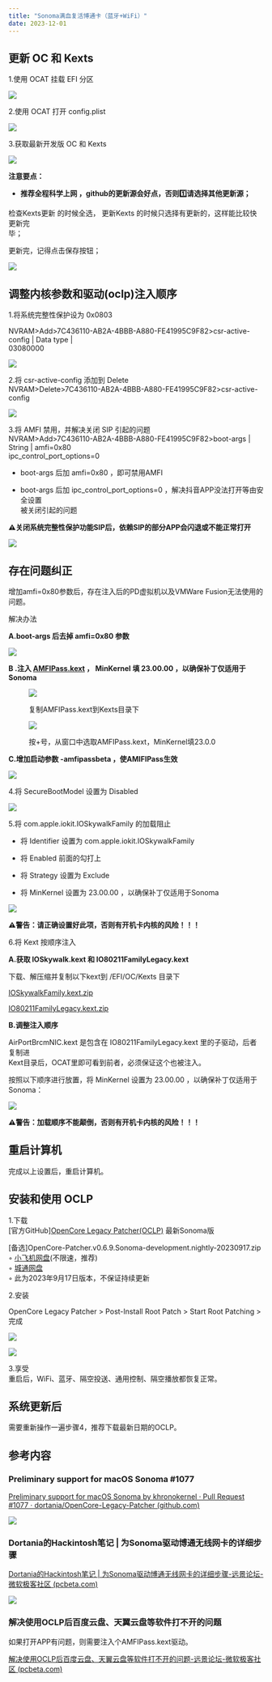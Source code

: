 ```yaml
---
title: "Sonoma满⾎复活博通卡（蓝⽛+WiFi）"
date: 2023-12-01
---
```


## 更新 OC 和 Kexts

1.使⽤ OCAT 挂载 EFI 分区

![](images/img-1.png)

2.使⽤ OCAT 打开 config.plist

![](images/img-2.png)

3.获取最新开发版 OC 和 Kexts

![](images/img-5.png)

**注意要点：**

- **推荐全程科学上⽹ ，github的更新源会好点，否则1️⃣请选择其他更新源；**

检查Kexts更新 的时候全选， 更新Kexts 的时候只选择有更新的，这样能⽐较快更新完  
毕；

更新完，记得点击保存按钮；

![](images/img-7-1024x681.png)

## 调整内核参数和驱动(oclp)注⼊顺序

1.将系统完整性保护设为 0x0803

NVRAM>Add>7C436110-AB2A-4BBB-A880-FE41995C9F82>csr-active-config | Data type |  
03080000

![](images/img-11-1024x433.png)

2.将 csr-active-config 添加到 Delete  
NVRAM>Delete>7C436110-AB2A-4BBB-A880-FE41995C9F82>csr-active-config

![](images/img-12-1024x703.png)

3.将 AMFI 禁⽤，并解决关闭 SIP 引起的问题  
NVRAM>Add>7C436110-AB2A-4BBB-A880-FE41995C9F82>boot-args | String | amfi=0x80  
ipc\_control\_port\_options=0

- boot-args 后加 amfi=0x80 ，即可禁⽤AMFI

- boot-args 后加 ipc\_control\_port\_options=0 ，解决抖⾳APP没法打开等由安全设置  
    被关闭引起的问题

**⚠️关闭系统完整性保护功能SIP后，依赖SIP的部分APP会闪退或不能正常打开**

![](images/img-16-1024x433.png)

## 存在问题纠正

增加amfi=0x80参数后，存在注⼊后的PD虚拟机以及VMWare Fusion⽆法使⽤的问题。

解决办法

**A.boot-args 后去掉 amfi=0x80 参数**

![](images/img-17-1024x442.png)

**B .注⼊ [AMFIPass.kext](https://github.com/dortania/OpenCore-Legacy-Patcher/blob/main/payloads/Kexts/Acidanthera/AMFIPass-v1.4.0-RELEASE.zip) ， MinKernel 填 23.00.00 ，以确保补丁仅适⽤于Sonoma**

<figure>

![](images/img-21-1-1024x479.png)

<figcaption>

复制AMFIPass.kext到Kexts⽬录下

</figcaption>

</figure>

<figure>

![](images/img-22-1024x597.png)

<figcaption>

按+号，从窗⼝中选取AMFIPass.kext，MinKernel填23.0.0

</figcaption>

</figure>

**C.增加启动参数 -amfipassbeta ，使AMIFIPass⽣效**

![](images/img-23-1024x432.png)

4.将 SecureBootModel 设置为 Disabled

![](images/img-27-1024x703.png)

5.将 com.apple.iokit.IOSkywalkFamily 的加载阻⽌

- 将 Identifier 设置为 com.apple.iokit.IOSkywalkFamily

- 将 Enabled 前⾯的勾打上

- 将 Strategy 设置为 Exclude

- 将 MinKernel 设置为 23.00.00 ，以确保补丁仅适⽤于Sonoma

![](images/img-28-1024x759.png)

**⚠️警告：请正确设置好此项，否则有开机卡内核的⻛险！！！**

6.将 Kext 按顺序注⼊

**A.获取 IOSkywalk.kext 和 IO80211FamilyLegacy.kext**

下载、解压缩并复制以下kext到 /EFI/OC/Kexts ⽬录下

[IOSkywalkFamily.kext.zip](https://github.com/dortania/OpenCore-Legacy-Patcher/blob/e21efa975c0cf228cb36e81a974bc6b4c27c7807/payloads/Kexts/Wifi/IOSkywalkFamily-v1.0.0.zip)

[IO80211FamilyLegacy.kext.zip](https://github.com/dortania/OpenCore-Legacy-Patcher/blob/e21efa975c0cf228cb36e81a974bc6b4c27c7807/payloads/Kexts/Wifi/IO80211FamilyLegacy-v1.0.0.zip)

**B.调整注⼊顺序**

AirPortBrcmNIC.kext 是包含在 IO80211FamilyLegacy.kext ⾥的⼦驱动，后者复制进  
Kext⽬录后，OCAT⾥即可看到前者，必须保证这个也被注⼊。

按照以下顺序进⾏放置，将 MinKernel 设置为 23.00.00 ，以确保补丁仅适⽤于  
Sonoma：

![](images/img-31-1024x590.png)

**⚠️警告：加载顺序不能颠倒，否则有开机卡内核的⻛险！！！**

## 重启计算机

完成以上设置后，重启计算机。

## 安装和使⽤ OCLP

1.下载  
\[官方GitHub\][OpenCore Legacy Patcher(OCLP)](https://github.com/dortania/OpenCore-Legacy-Patcher/releases) 最新Sonoma版

\[备选\]OpenCore-Patcher.v0.6.9.Sonoma-development.nightly-20230917.zip  
◦ [⼩⻜机⽹盘](https://www.feijix.com/s/r6UCMpZY)(不限速，推荐)  
◦ [城通⽹盘](https://url42.ctfile.com/f/40294042-938689398-633802?p=6634)  
◦ 此为2023年9⽉17⽇版本，不保证持续更新

2.安装

OpenCore Legacy Patcher > Post-Install Root Patch > Start Root Patching > 完成

![](images/img-33-1024x569.png)

![](images/img-35-1024x565.png)

3.享受  
重启后，WiFi、蓝⽛、隔空投送、通⽤控制、隔空播放都恢复正常。

## 系统更新后

需要重新操作⼀遍步骤4，推荐下载最新⽇期的OCLP。

## 参考内容

### Preliminary support for macOS Sonoma #1077

[Preliminary support for macOS Sonoma by khronokernel · Pull Request #1077 · dortania/OpenCore-Legacy-Patcher (github.com)](https://github.com/dortania/OpenCore-Legacy-Patcher/pull/1077)

![](images/img-37-646x1024.png)

### Dortania的Hackintosh笔记 | 为Sonoma驱动博通⽆线⽹卡的详细步骤

[Dortania的Hackintosh笔记 | 为Sonoma驱动博通无线网卡的详细步骤-远景论坛-微软极客社区 (pcbeta.com)](https://bbs.pcbeta.com/viewthread-1975545-1-1.html)

![](images/img-42-1024x863.png)

### 解决使⽤OCLP后百度云盘、天翼云盘等软件打不开的问题

如果打开APP有问题，则需要注⼊个AMFIPass.kext驱动。

[解决使用OCLP后百度云盘、天翼云盘等软件打不开的问题-远景论坛-微软极客社区 (pcbeta.com)](https://bbs.pcbeta.com/viewthread-1975320-1-2.html)
